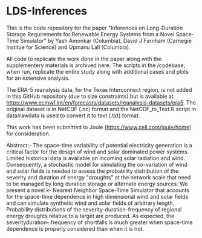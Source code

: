 # LDS-Inferences

This is the code repository for the paper "Inferences on Long-Duration Storage Requirements for Renewable Energy Systems from a Novel Space-Time Simulator" by Yash Amonkar (Columbia), David J Farnham (Carnegie Institue for Science) and Upmanu Lall (Columbia). 

All code to replicate the work done in the paper along with the supplementery materials is archived here. The scripts in the /codebase, when run, replicate the entire study along with additional cases and plots for an extensive analysis.

The ERA-5 reanalysis data, for the Texas Interconnect region, is not added in this GitHub repository (due to size constraints) but is available at https://www.ecmwf.int/en/forecasts/datasets/reanalysis-datasets/era5. The original dataset is in  NetCDF (.nc) format and the NetCDF_to_Text.R script in data/rawdata is used to convert it to text (.txt) format. 

This work has been submitted to Joule (https://www.cell.com/joule/home) for consideration. 


Abstract:- 
The space-time variability of potential electricity generation is a critical factor for the
design of wind and solar dominated power systems. Limited historical data is available
on incoming solar radiation and wind. Consequently, a stochastic model for simulating
the co-variation of wind and solar fields is needed to assess the probability distribution
of the severity and duration of energy "droughts" at the network scale that need to be
managed by long duration storage or alternate energy sources. We present a novel k-
Nearest Neighbor Space-Time Simulator that accounts for the space-time dependence
in high dimensional wind and solar fields and can simulate synthetic wind and solar
fields of arbitrary length. Probability distributions of the severity-duration-frequency of
regional energy droughts relative to a target are produced. As expected, the severityduration-
frequency of shortfalls is much greater when space-time dependence is
properly considered than when it is not.
